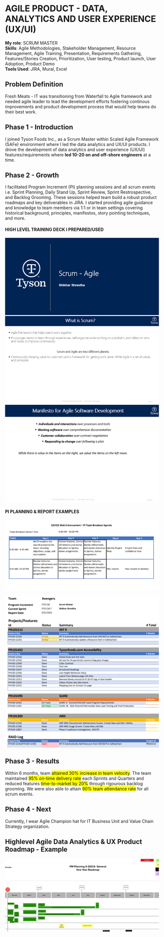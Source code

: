 # AGILE PRODUCT - DATA, ANALYTICS AND USER EXPERIENCE (UX/UI)
 
**My role**: SCRUM MASTER <br />
**Skills**: Agile Methodologies, Stakeholder Management, Resource Management, Agile Training, Presentation, Requirements Gathering, Features/Stories Creation, Prioritization, User testing, Product launch, User Adoption, Product Demo <br />
**Tools Used**: JIRA, Mural, Excel
 
## Problem Definition
Fresh Meats - IT was transitioning from Waterfall to Agile framework and needed agile leader to lead the development efforts fostering continous improvements and product development process that would help teams do their best work. 
 
## Phase 1 - Introduction
I joined Tyson Foods Inc., as a Scrum Master within Scaled Agile Framework (SAFe) environment where I led the data analytics and UX/UI products. I drove the development of data analytics and user experience (UX/UI) features/requirements where **led 10-20 on and off-shore engineers** at a time. 
 
## Phase 2 - Growth
I facilitated Program Increment (PI) planning sessions and all scrum events i.e. Sprint Planning, Daily Stand Up, Sprint Review, Sprint Restrospective, and Backlog Grooming. These sessions helped team build a robust product roadmaps and key deliverables in JIRA. I started providing agile guidance and knowledge to team members via 1:1 or in team settings covering historical background, principles, manifestos, story pointing techniques, and more. <br />
#### HIGH LEVEL TRAINING DECK I PREPARED/USED
 ![TrainingDeck](assets/AgileScrumIntro.png)
 ![TrainingDeck](assets/AboutScrum.png)
 ![TrainingDeck](assets/AgileManifesto.png)
 
#### PI PLANNING & REPORT EXAMPLES
![PI Planning](assets/PITeamBreakOut.png)

![PI Status Report](assets/PIStatusReport.png)

## Phase 3 - Results
Within 6 months, team <span style="background-color: yellow;">attained 30% increase in team velocity</span>. The team maintained <span style="background-color: yellow;">95% on-time delivery rate</span> each Sprints and Quarters and reduced features <span style="background-color: yellow;">time-to-market by 20%</span>  through rigourous backlog grooming. We were also able to attain <span style="background-color: yellow;">90% team attendance rate</span> for all scrum events.
 
## Phase 4 - Next
Currently, I wear Agile Champion hat for IT Business Unit and Value Chain Strategy organization.
 
## Highlevel Agile Data Analytics & UX Product Roadmap - Example
![Agile Product Roadmap](assets/HighLevelAgileProductRoadmap.png)










 
